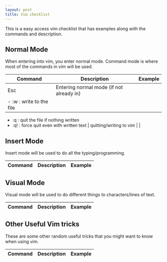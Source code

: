 ```yaml
---
layout: post
title: Vim checklist
---
```


This is a easy access vim checklist that has examples along with the commands and description.

## Normal Mode

When entering into vim, you enter normal mode. Command mode is where most of the commands in vim will be used.

| Command | Description | Example |
|---|---|---|
| Esc | Entering normal mode (if not already in) |  |
| - :w : write to the file
  - :q : quit the file if nothing written
  - :q! : force quit even with written text | quitting/writing to vim |  |

## Insert Mode

Insert mode will be used to do all the typing/programming. 

| Command | Description | Example |
|---|---|---|

## Visual Mode

Visual mode will be used to do different things to characters/lines of text.

| Command | Description | Example |
|---|---|---|

## Other Useful Vim tricks

These are some other random useful tricks that you might want to know when using vim.

| Command | Description | Example |
|---|---|---|
